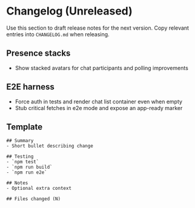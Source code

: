 # Changelog (Unreleased)

Use this section to draft release notes for the next version. Copy relevant entries into `CHANGELOG.md` when releasing.

## Presence stacks

- Show stacked avatars for chat participants and polling improvements

## E2E harness

- Force auth in tests and render chat list container even when empty
- Stub critical fetches in e2e mode and expose an app-ready marker

## Template

```
## Summary
- Short bullet describing change

## Testing
- `npm test`
- `npm run build`
- `npm run e2e`

## Notes
- Optional extra context

## Files changed (N)
```
